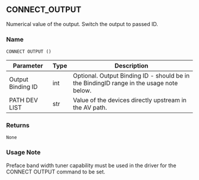 ## CONNECT\_OUTPUT

Numerical value of the output. Switch the output to passed ID.


### Name

`CONNECT OUTPUT ()`


| Parameter         | Type | Description                                                                             |
| ----------------- | ---- | --------------------------------------------------------------------------------------- |
| Output Binding ID | int  | Optional. Output Binding ID - should be in the BindingID range in the usage note below. |
| PATH  DEV LIST    | str  | Value of the devices directly upstream in the AV path.                                  |


### Returns

`None`
 

### Usage Note

Preface band width tuner capability must be used in the driver for the CONNECT OUTPUT command to be set.